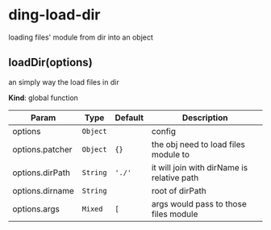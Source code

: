 # ding-load-dir

loading files' module from dir into an object

<a name="loadDir"></a>

## loadDir(options)
an simply way the load files in dir

**Kind**: global function

| Param | Type | Default | Description |
| --- | --- | --- | --- |
| options | <code>Object</code> |  | config |
| options.patcher | <code>Object</code> | <code>{}</code> | the obj need to load files module to |
| options.dirPath | <code>String</code> | <code>&#x27;./&#x27;</code> | it will join with dirName is relative path |
| options.dirname | <code>String</code> |  | root of dirPath |
| options.args | <code>Mixed</code> | <code>[</code> | args would pass to those files module |
